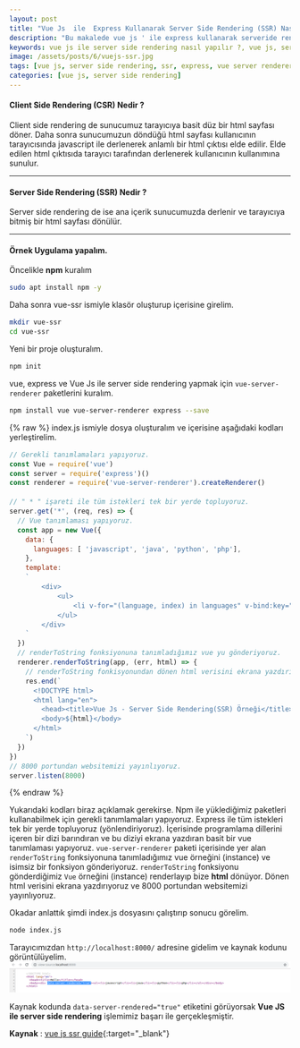 ```yaml
---
layout: post
title: "Vue Js  ile  Express Kullanarak Server Side Rendering (SSR) Nasıl Yapılır ?"
description: "Bu makalede vue js ' ile express kullanarak serveride rendering (ssr) yapacağız. Server side sendering ve client side rendering nedir ? vb. sorulara cevap arıyacağız."
keywords: vue js ile server side rendering nasıl yapılır ?, vue js, server side rendering, ssr, express, vue server renderer, client side rendering
image: /assets/posts/6/vuejs-ssr.jpg
tags: [vue js, server side rendering, ssr, express, vue server renderer, client side rendering,]
categories: [vue js, server side rendering]
---
```


#### Client Side Rendering (CSR) Nedir ?
Client side rendering de sunucumuz tarayıcıya basit düz bir html sayfası döner. Daha sonra sunucumuzun döndüğü html sayfası kullanıcının tarayıcısında 
javascript ile derlenerek anlamlı bir html çıktısı elde edilir. Elde edilen html çıktısıda tarayıcı tarafından derlenerek kullanıcının kullanımına sunulur.

---

#### Server Side Rendering (SSR) Nedir ?
Server side rendering de ise ana içerik sunucumuzda derlenir ve tarayıcıya bitmiş bir html sayfası dönülür.

---

#### Örnek Uygulama yapalım.
Öncelikle **npm** kuralım
```bash
sudo apt install npm -y
```

Daha sonra vue-ssr ismiyle klasör oluşturup içerisine girelim.
```bash
mkdir vue-ssr
cd vue-ssr
```

Yeni bir proje oluşturalım.
```bash
npm init
```
vue, express ve Vue Js ile server side rendering yapmak için `vue-server-renderer` paketlerini kuralım.
```bash
npm install vue vue-server-renderer express --save
```
{% raw %}
index.js ismiyle dosya oluşturalım ve içerisine aşağıdaki kodları yerleştirelim.
```js
// Gerekli tanımlamaları yapıyoruz.
const Vue = require('vue')
const server = require('express')()
const renderer = require('vue-server-renderer').createRenderer()

// " * " işareti ile tüm istekleri tek bir yerde topluyoruz.
server.get('*', (req, res) => {
  // Vue tanımlaması yapıyoruz.
  const app = new Vue({
    data: {
      languages: [ 'javascript', 'java', 'python', 'php'],
    },
    template:
    `
        <div>
            <ul>
                <li v-for="(language, index) in languages" v-bind:key="index">{{ language }}</li>
            </ul>
        </div>
    `
  })
  // renderToString fonksiyonuna tanımladığımız vue yu gönderiyoruz.
  renderer.renderToString(app, (err, html) => {
    // renderToString fonkisyonundan dönen html verisini ekrana yazdırıyoruz.
    res.end(`
      <!DOCTYPE html>
      <html lang="en">
        <head><title>Vue Js - Server Side Rendering(SSR) Örneği</title></head>
        <body>${html}</body>
      </html>
    `)
  })
})
// 8000 portundan websitemizi yayınlıyoruz.
server.listen(8000)
```
{% endraw %}

Yukarıdaki kodları biraz açıklamak gerekirse. Npm ile yüklediğimiz paketleri kullanabilmek için gerekli tanımlamaları yapıyoruz. Express ile tüm istekleri tek bir yerde topluyoruz (yönlendiriyoruz). İçerisinde programlama dillerini içeren bir dizi barındıran ve bu diziyi ekrana yazdıran basit bir vue tanımlaması yapıyoruz. `vue-server-renderer` paketi içerisinde yer alan `renderToString` fonksiyonuna tanımladığımız vue örneğini (instance) ve isimsiz bir fonksiyon gönderiyoruz. `renderToString` fonksiyonu gönderdiğimiz `Vue` örneğini (instance) renderlayıp bize **html** dönüyor. Dönen html verisini ekrana yazdırıyoruz ve 8000 portundan websitemizi yayınlıyoruz.

Okadar anlattık şimdi index.js dosyasını çalıştırıp sonucu görelim.
```bash
node index.js
```
Tarayıcımızdan `http://localhost:8000/` adresine gidelim ve kaynak kodunu görüntülüyelim.
![Vuejs server side rendering örneği](/assets/posts/6/vue-ssr-ornegi.png)

Kaynak kodunda `data-server-rendered="true"` etiketini görüyorsak **Vue JS ile server side rendering** işlemimiz başarı ile gerçekleşmiştir.

**Kaynak** : [vue js ssr guide](https://ssr.vuejs.org/guide/){:target="_blank"}
